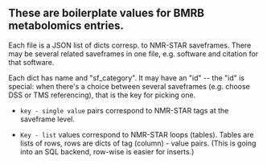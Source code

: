 ## These are boilerplate values for BMRB metabolomics entries.

Each file is a JSON list of dicts corresp. to NMR-STAR saveframes.
There may be several related saveframes in one file, e.g. software
and citation for that software.

Each dict has name and "sf_category". It may have an "id" -- the 
"id" is special: when there's a choice between several saveframes
(e.g. choose DSS or TMS referencing), that is the key for picking
one.

  * `key - single value` pairs correspond to NMR-STAR tags at the 
saveframe level.

  * `Key - list` values correspond to NMR-STAR loops (tables). Tables are
lists of rows, rows are dicts of tag (column) - value pairs. 
(This is going into an SQL backend, row-wise is easier for inserts.)
